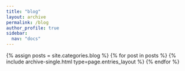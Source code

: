 ```yaml
---
title: "blog"
layout: archive
permalink: /blog
author_profile: true
sidebar:
  nav: "docs"
---
```



{% assign posts = site.categories.blog %}
{% for post in posts %} {% include archive-single.html type=page.entries_layout %} {% endfor %}